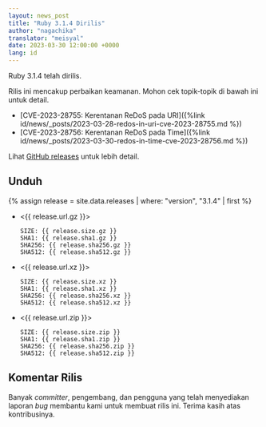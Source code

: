 ```yaml
---
layout: news_post
title: "Ruby 3.1.4 Dirilis"
author: "nagachika"
translator: "meisyal"
date: 2023-03-30 12:00:00 +0000
lang: id
---
```


Ruby 3.1.4 telah dirilis.

Rilis ini mencakup perbaikan keamanan.
Mohon cek topik-topik di bawah ini untuk detail.

* [CVE-2023-28755: Kerentanan ReDoS pada URI]({%link id/news/_posts/2023-03-28-redos-in-uri-cve-2023-28755.md %})
* [CVE-2023-28756: Kerentanan ReDoS pada Time]({%link id/news/_posts/2023-03-30-redos-in-time-cve-2023-28756.md %})

Lihat [GitHub releases](https://github.com/ruby/ruby/releases/tag/v3_1_4) untuk
lebih detail.

## Unduh

{% assign release = site.data.releases | where: "version", "3.1.4" | first %}

* <{{ release.url.gz }}>

      SIZE: {{ release.size.gz }}
      SHA1: {{ release.sha1.gz }}
      SHA256: {{ release.sha256.gz }}
      SHA512: {{ release.sha512.gz }}

* <{{ release.url.xz }}>

      SIZE: {{ release.size.xz }}
      SHA1: {{ release.sha1.xz }}
      SHA256: {{ release.sha256.xz }}
      SHA512: {{ release.sha512.xz }}

* <{{ release.url.zip }}>

      SIZE: {{ release.size.zip }}
      SHA1: {{ release.sha1.zip }}
      SHA256: {{ release.sha256.zip }}
      SHA512: {{ release.sha512.zip }}

## Komentar Rilis

Banyak *committer*, pengembang, dan pengguna yang telah menyediakan laporan *bug*
membantu kami untuk membuat rilis ini. Terima kasih atas kontribusinya.
